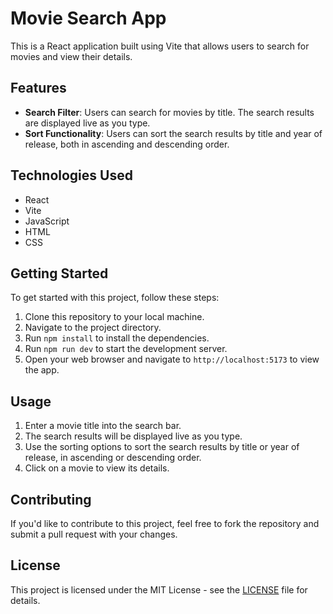 # Movie Search App

This is a React application built using Vite that allows users to search for movies and view their details.

## Features

- **Search Filter**: Users can search for movies by title. The search results are displayed live as you type.
- **Sort Functionality**: Users can sort the search results by title and year of release, both in ascending and descending order.

## Technologies Used

- React
- Vite
- JavaScript
- HTML
- CSS

## Getting Started

To get started with this project, follow these steps:

1. Clone this repository to your local machine.
2. Navigate to the project directory.
3. Run `npm install` to install the dependencies.
4. Run `npm run dev` to start the development server.
5. Open your web browser and navigate to `http://localhost:5173` to view the app.

## Usage

1. Enter a movie title into the search bar.
2. The search results will be displayed live as you type.
3. Use the sorting options to sort the search results by title or year of release, in ascending or descending order.
4. Click on a movie to view its details.

## Contributing

If you'd like to contribute to this project, feel free to fork the repository and submit a pull request with your changes.

## License

This project is licensed under the MIT License - see the [LICENSE](LICENSE) file for details.

